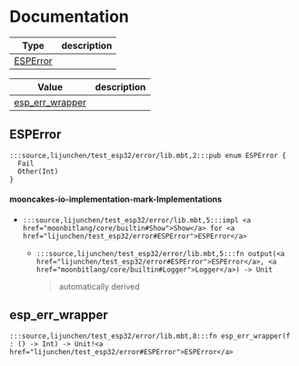# Documentation
|Type|description|
|---|---|
|[ESPError](#ESPError)||

|Value|description|
|---|---|
|[esp\_err\_wrapper](#esp_err_wrapper)||

## ESPError

```moonbit
:::source,lijunchen/test_esp32/error/lib.mbt,2:::pub enum ESPError {
  Fail
  Other(Int)
}
```


#### mooncakes-io-implementation-mark-Implementations
- ```moonbit
  :::source,lijunchen/test_esp32/error/lib.mbt,5:::impl <a href="moonbitlang/core/builtin#Show">Show</a> for <a href="lijunchen/test_esp32/error#ESPError">ESPError</a>
  ```
  > 
  * ```moonbit
    :::source,lijunchen/test_esp32/error/lib.mbt,5:::fn output(<a href="lijunchen/test_esp32/error#ESPError">ESPError</a>, <a href="moonbitlang/core/builtin#Logger">Logger</a>) -> Unit
    ```
    > automatically derived

## esp\_err\_wrapper

```moonbit
:::source,lijunchen/test_esp32/error/lib.mbt,8:::fn esp_err_wrapper(f : () -> Int) -> Unit!<a href="lijunchen/test_esp32/error#ESPError">ESPError</a>
```

